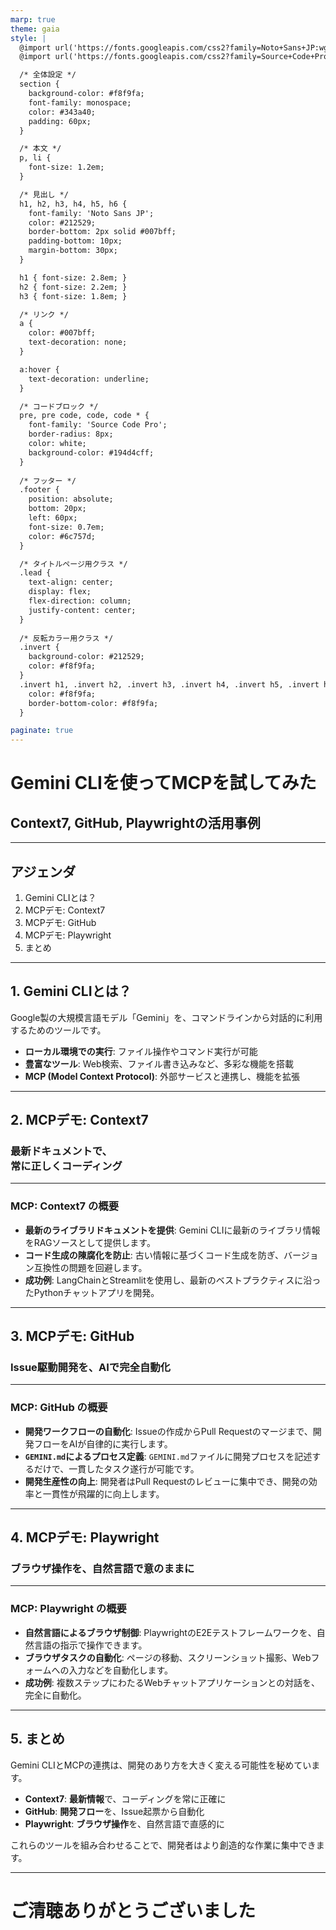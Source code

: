 ```yaml
---
marp: true
theme: gaia
style: |
  @import url('https://fonts.googleapis.com/css2?family=Noto+Sans+JP:wght@400;700&family=Noto+Sans+JP:wght@400;600&display=swap');
  @import url('https://fonts.googleapis.com/css2?family=Source+Code+Pro:wght@400;700&family=Source+Code+Pro:wght@400;600&display=swap');

  /* 全体設定 */
  section {
    background-color: #f8f9fa;
    font-family: monospace;
    color: #343a40;
    padding: 60px;
  }

  /* 本文 */
  p, li {
    font-size: 1.2em;
  }

  /* 見出し */
  h1, h2, h3, h4, h5, h6 {
    font-family: 'Noto Sans JP';
    color: #212529;
    border-bottom: 2px solid #007bff;
    padding-bottom: 10px;
    margin-bottom: 30px;
  }

  h1 { font-size: 2.8em; }
  h2 { font-size: 2.2em; }
  h3 { font-size: 1.8em; }

  /* リンク */
  a {
    color: #007bff;
    text-decoration: none;
  }

  a:hover {
    text-decoration: underline;
  }

  /* コードブロック */
  pre, pre code, code, code * {
    font-family: 'Source Code Pro';
    border-radius: 8px;
    color: white;
    background-color: #194d4cff;
  }
  
  /* フッター */
  .footer {
    position: absolute;
    bottom: 20px;
    left: 60px;
    font-size: 0.7em;
    color: #6c757d;
  }

  /* タイトルページ用クラス */
  .lead {
    text-align: center;
    display: flex;
    flex-direction: column;
    justify-content: center;
  }
  
  /* 反転カラー用クラス */
  .invert {
    background-color: #212529;
    color: #f8f9fa;
  }
  .invert h1, .invert h2, .invert h3, .invert h4, .invert h5, .invert h6 {
    color: #f8f9fa;
    border-bottom-color: #f8f9fa;
  }

paginate: true
---
```


<!-- 
  _class: lead 
  _footer: '© 2025 Gemini CLI User'
-->

# **Gemini CLIを使ってMCPを試してみた**
## Context7, GitHub, Playwrightの活用事例

---

<!-- _footer: '' -->

## アジェンダ

1.  Gemini CLIとは？
2.  MCPデモ: Context7
3.  MCPデモ: GitHub
4.  MCPデモ: Playwright
5.  まとめ

---

## 1. Gemini CLIとは？

Google製の大規模言語モデル「Gemini」を、コマンドラインから対話的に利用するためのツールです。

- **ローカル環境での実行**: ファイル操作やコマンド実行が可能
- **豊富なツール**: Web検索、ファイル書き込みなど、多彩な機能を搭載
- **MCP (Model Context Protocol)**: 外部サービスと連携し、機能を拡張

---

<!-- 
  _class: invert 
  _footer: ''
-->

## 2. MCPデモ: Context7
### 最新ドキュメントで、<br>常に正しくコーディング

---

### MCP: Context7 の概要

- **最新のライブラリドキュメントを提供**: Gemini CLIに最新のライブラリ情報をRAGソースとして提供します。
- **コード生成の陳腐化を防止**: 古い情報に基づくコード生成を防ぎ、バージョン互換性の問題を回避します。
- **成功例**: LangChainとStreamlitを使用し、最新のベストプラクティスに沿ったPythonチャットアプリを開発。

---

<!-- 
  _class: invert 
  _footer: ''
-->

## 3. MCPデモ: GitHub
### Issue駆動開発を、AIで完全自動化

---

### MCP: GitHub の概要

- **開発ワークフローの自動化**: Issueの作成からPull Requestのマージまで、開発フローをAIが自律的に実行します。
- **`GEMINI.md`によるプロセス定義**: `GEMINI.md`ファイルに開発プロセスを記述するだけで、一貫したタスク遂行が可能です。
- **開発生産性の向上**: 開発者はPull Requestのレビューに集中でき、開発の効率と一貫性が飛躍的に向上します。

---

<!-- 
  _class: invert 
  _footer: ''
-->

## 4. MCPデモ: Playwright
### ブラウザ操作を、自然言語で意のままに

---

### MCP: Playwright の概要

- **自然言語によるブラウザ制御**: PlaywrightのE2Eテストフレームワークを、自然言語の指示で操作できます。
- **ブラウザタスクの自動化**: ページの移動、スクリーンショット撮影、Webフォームへの入力などを自動化します。
- **成功例**: 複数ステップにわたるWebチャットアプリケーションとの対話を、完全に自動化。

---

## 5. まとめ

Gemini CLIとMCPの連携は、開発のあり方を大きく変える可能性を秘めています。

- **Context7**: **最新情報**で、コーディングを常に正確に
- **GitHub**: **開発フロー**を、Issue起票から自動化
- **Playwright**: **ブラウザ操作**を、自然言語で直感的に

これらのツールを組み合わせることで、開発者はより創造的な作業に集中できます。

---

<!-- 
  _class: lead 
  _footer: '© 2025 Gemini CLI User'
-->

# ご清聴ありがとうございました
